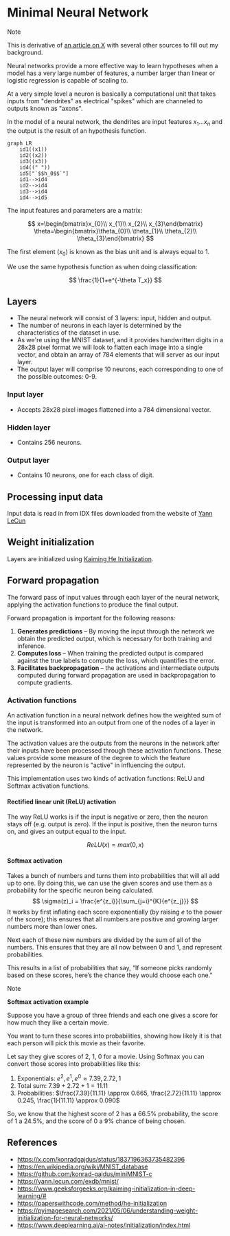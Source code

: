 # Minimal Neural Network

> [!NOTE]
> This is derivative of [an article on X](https://x.com/konradgajdus/status/1837196363735482396) with several other sources to fill out my background.

Neural networks provide a more effective way to learn hypotheses when a model has a very large number of features, a number larger than linear or logistic regression is capable of scaling to.

At a very simple level a neuron is basically a computational unit that takes inputs from "dendrites" as electrical "spikes" which are channeled to outputs known as "axons".

In the model of a neural network, the dendrites are input features $x_1 ... x_n$ and the output is the result of an hypothesis function.

```mermaid
graph LR
    id1((x1))
    id2((x2))
    id3((x3))
    id4((" "))
    id5["`$$h_0$$`"]
    id1-->id4
    id2-->id4
    id3-->id4
    id4-->id5
```

The input features and parameters are a matrix:

$$
x=\begin{bmatrix}x_{0}\\ x_{1}\\ x_{2}\\ x_{3}\end{bmatrix}
\theta=\begin{bmatrix}\theta_{0}\\ \theta_{1}\\ \theta_{2}\\ \theta_{3}\end{bmatrix}
$$

The first element ($x_0$) is known as the bias unit and is always equal to $1$.

We use the same hypothesis function as when doing classification:

$$
\frac{1}{1+e^{-\theta T_x}}
$$

## Layers
- The neural network will consist of 3 layers: input, hidden and output.
- The number of neurons in each layer is determined by the characteristics of the dataset in use.
- As we're using the MNIST dataset, and it provides handwritten digits in a 28x28 pixel format we will look to flatten each image into a single vector, and obtain an array of 784 elements that will server as our input layer.
- The output layer will comprise 10 neurons, each corresponding to one of the possible outcomes: 0-9.

### Input layer
- Accepts 28x28 pixel images flattened into a 784 dimensional vector.

### Hidden layer
- Contains 256 neurons.

### Output layer
- Contains 10 neurons, one for each class of digit.

## Processing input data
Input data is read in from IDX files downloaded from the website of [Yann LeCun](https://yann.lecun.com/exdb/mnist/)

## Weight initialization
Layers are initialized using [Kaiming He Initialization](https://paperswithcode.com/method/he-initialization).

## Forward propagation
The forward pass of input values through each layer of the neural network, applying the activation functions to produce the final output.

Forward propagation is important for the following reasons:

1. **Generates predictions** – By moving the input through the network we obtain the predicted output, which is necessary for both training and inference.
2. **Computes loss** – When training the predicted output is compared against the true labels to compute the loss, which quantifies the error.
3. **Facilitates backpropagation** – the activations and intermediate outputs computed during forward propagation are used in backpropagation to compute gradients.

### Activation functions
An activation function in a neural network defines how the weighted sum of the input is transformed into an output from one of the nodes of a layer in the network.

The activation values are the outputs from the neurons in the network after their inputs have been processed through these activation functions.  These values provide some measure of the degree to which the feature represented by the neuron is "active" in influencing the output.

This implementation uses two kinds of activation functions: ReLU and Softmax activation functions.

#### Rectified linear unit (ReLU) activation

The way ReLU works is if the input is negative or zero, then the neuron stays off (e.g. output is zero).  If the input is positive, then the neuron turns on, and gives an output equal to the input.

$$
ReLU(x) = max(0,x)
$$

#### Softmax activation
Takes a bunch of numbers and turns them into probabilities that will all add up to one.  By doing this, we can use the given scores and use them as a probability for the specific neuron being calculated.
$$
\sigma(z)_i = \frac{e^{z_i}}{\sum_{j=i}^{K}{e^{z_j}}}
$$
It works by first inflating each score exponentially (by raising $e$ to the power of the score); this ensures that all numbers are positive and growing larger numbers more than lower ones.

Next each of these new numbers are divided by the sum of all of the numbers.  This ensures that they are all now between 0 and 1, and represent probabilities.

This results in a list of probabilities that say, “If someone picks randomly based on these scores, here’s the chance they would choose each one.”


> [!NOTE]
> **Softmax activation example**<p>
> Suppose you have a group of three friends and each one gives a score for how much they like a certain movie.<p>
> You want to turn these scores into probabilities, showing how likely it is that each person will pick this movie as their favorite.<p>
> Let say they give scores of 2, 1, 0 for a movie. Using Softmax you can convert those scores into probabilities like this:
> 1. Exponentials: $e^2, e^1, e^0 \approx 7.39, 2.72, 1$
> 2. Total sum: $7.39 + 2.72 + 1 = 11.11$
> 3. Probabilities: $\frac{7.39}{11.11} \approx 0.665, \frac{2.72}{11.11} \approx 0.245, \frac{1}{11.11} \approx 0.090$<p><p>
>
> So, we know that the highest score of 2 has a 66.5% probability, the score of 1 a 24.5%, and the score of 0 a 9% chance of being chosen.


## References

- https://x.com/konradgajdus/status/1837196363735482396
- https://en.wikipedia.org/wiki/MNIST_database
- https://github.com/konrad-gajdus/miniMNIST-c
- https://yann.lecun.com/exdb/mnist/
- https://www.geeksforgeeks.org/kaiming-initialization-in-deep-learning/#
- https://paperswithcode.com/method/he-initialization
- https://pyimagesearch.com/2021/05/06/understanding-weight-initialization-for-neural-networks/
- https://www.deeplearning.ai/ai-notes/initialization/index.html

